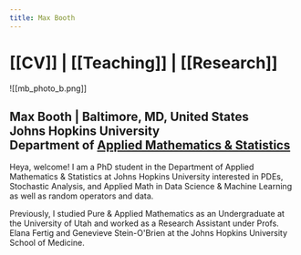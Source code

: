 ```yaml
---
title: Max Booth
---
```


# [[CV]] | [[Teaching]] | [[Research]]


![[mb_photo_b.png]]
## Max Booth | Baltimore, MD, United States<br> Johns Hopkins University<br>Department of [Applied Mathematics & Statistics](https://engineering.jhu.edu/ams/)

Heya, welcome! I am a PhD student in the Department of Applied Mathematics & Statistics at Johns Hopkins University interested in PDEs, Stochastic Analysis, and Applied Math in Data Science & Machine Learning as well as random operators and data. 

Previously, I studied Pure & Applied Mathematics as an Undergraduate at the University of Utah and worked as a Research Assistant under Profs. Elana Fertig and Genevieve Stein-O'Brien at the Johns Hopkins University School of Medicine.